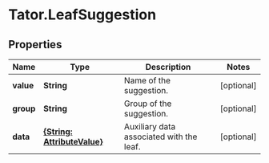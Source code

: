 # Tator.LeafSuggestion

## Properties

Name | Type | Description | Notes
------------ | ------------- | ------------- | -------------
**value** | **String** | Name of the suggestion. | [optional] 
**group** | **String** | Group of the suggestion. | [optional] 
**data** | [**{String: AttributeValue}**](AttributeValue.md) | Auxiliary data associated with the leaf. | [optional] 


